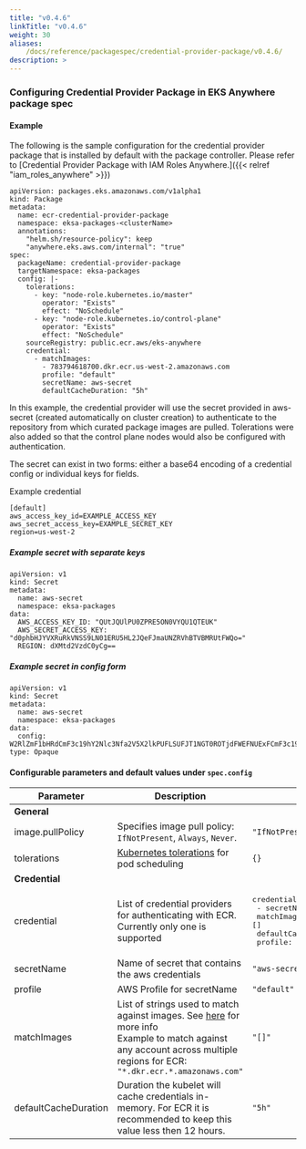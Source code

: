 ```yaml
---
title: "v0.4.6"
linkTitle: "v0.4.6"
weight: 30
aliases:
    /docs/reference/packagespec/credential-provider-package/v0.4.6/
description: >
---
```


### Configuring Credential Provider Package in EKS Anywhere package spec

#### Example

The following is the sample configuration for the credential provider package that is installed by default with the package controller.
Please refer to [Credential Provider Package with IAM Roles Anywhere.]({{< relref "iam_roles_anywhere" >}})

```
apiVersion: packages.eks.amazonaws.com/v1alpha1
kind: Package
metadata:
  name: ecr-credential-provider-package
  namespace: eksa-packages-<clusterName>
  annotations:
    "helm.sh/resource-policy": keep
    "anywhere.eks.aws.com/internal": "true"
spec:
  packageName: credential-provider-package
  targetNamespace: eksa-packages
  config: |-
    tolerations:
      - key: "node-role.kubernetes.io/master"
        operator: "Exists"
        effect: "NoSchedule"
      - key: "node-role.kubernetes.io/control-plane"
        operator: "Exists"
        effect: "NoSchedule"
    sourceRegistry: public.ecr.aws/eks-anywhere
    credential:
      - matchImages:
        - 783794618700.dkr.ecr.us-west-2.amazonaws.com
        profile: "default"
        secretName: aws-secret
        defaultCacheDuration: "5h"
```

In this example, the credential provider will use the secret provided in aws-secret (created automatically on cluster creation) to authenticate to the repository from which curated package images are pulled. Tolerations were also added so that the control plane nodes would also be configured with authentication.

The secret can exist in two forms: either a base64 encoding of a credential config or individual keys for fields.

Example credential
```
[default]
aws_access_key_id=EXAMPLE_ACCESS_KEY
aws_secret_access_key=EXAMPLE_SECRET_KEY
region=us-west-2
```

##### Example secret with separate keys
```
apiVersion: v1
kind: Secret
metadata:
  name: aws-secret
  namespace: eksa-packages
data:
  AWS_ACCESS_KEY_ID: "QUtJQUlPU0ZPRE5ON0VYQU1QTEUK"
  AWS_SECRET_ACCESS_KEY: "d0phbHJYVXRuRkVNSS9LN01ERU5HL2JQeFJmaUNZRVhBTVBMRUtFWQo="
  REGION: dXMtd2VzdC0yCg==
```

##### Example secret in config form
```
apiVersion: v1
kind: Secret
metadata:
  name: aws-secret
  namespace: eksa-packages
data:
  config: W2RlZmF1bHRdCmF3c19hY2Nlc3Nfa2V5X2lkPUFLSUFJT1NGT0ROTjdFWEFNUExFCmF3c19zZWNyZXRfYWNjZXNzX2tleT13SmFsclhVdG5GRU1JL0s3TURFTkcvYlB4UmZpQ1lFWEFNUExFS0VZCnJlZ2lvbj11cy13ZXN0LTI=
type: Opaque
```

#### Configurable parameters and default values under `spec.config`

| Parameter            | Description                                                                                                                                                                                                                                                                                                | Default                                                                                                  |
|----------------------|------------------------------------------------------------------------------------------------------------------------------------------------------------------------------------------------------------------------------------------------------------------------------------------------------------|----------------------------------------------------------------------------------------------------------|
| **General**          |                                                                                                                                                                                                                                                                                                            |                                                                                                          |
| image.pullPolicy     | Specifies image pull policy: `IfNotPresent`, `Always`, `Never`.                                                                                                                                                                                                                                            | `"IfNotPresent"`                                                                                         |
| tolerations          | [Kubernetes tolerations](https://kubernetes.io/docs/concepts/scheduling-eviction/taint-and-toleration/) for pod scheduling                                                                                                                                                                                 | `{}` |
| **Credential**       |                                                                                                                                                                                                                                                                                                            |                                                                                                          |
| credential           | List of credential providers for authenticating with ECR. Currently only one is supported                                                                                                                                                                                                                  | <pre>credential: <br/>  - secretName: "aws-secret"<br/>    matchImages: []<br/>    defaultCacheDuration: "1h"<br/>    profile: "default</pre> |
| secretName           | Name of secret that contains the aws credentials                                                                                                                                                                                                                                                           | `"aws-secret"` |
| profile              | AWS Profile for secretName                                                                                                                                                                                                                                                                                 | `"default"` |
| matchImages          | List of strings used to match against images. See [here](https://kubernetes.io/docs/tasks/administer-cluster/kubelet-credential-provider/#configure-image-matching) for more info <br/>Example to match against any account across multiple regions for ECR:<br/></pre>`"*.dkr.ecr.*.amazonaws.com"`</pre> | `"[]"` |
| defaultCacheDuration | Duration the kubelet will cache credentials in-memory. For ECR it is recommended to keep this value less then 12 hours.                                                                                                                                                                           | `"5h"` |

